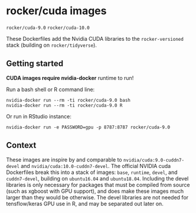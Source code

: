 # rocker/cuda images



`rocker/cuda-9.0`
`rocker/cuda-10.0`


These Dockerfiles add the Nvidia CUDA libraries to the `rocker-versioned`
stack (building on `rocker/tidyverse`). 

## Getting started

**CUDA images require nvidia-docker** runtime to run!  

Run a bash shell or R command line:

```
nvidia-docker run --rm -ti rocker/cuda-9.0 bash
nvidia-docker run --rm -ti rocker/cuda-9.0 R
```

Or run in RStudio instance:

```
nvidia-docker run -e PASSWORD=gpu -p 8787:8787 rocker/cuda-9.0
```



## Context

These images are inspire by and comparable to
`nvidia/cuda:9.0-cuddn7-devel` and  `nvidia/cuda:10.0-cuddn7-devel`.
The official NVIDIA cuda Dockerfiles break this into a stack of images:
`base`, `runtime`, `devel`, and `cuddn7-devel`, building on `ubuntu16.04` and
`ubuntu18.04`.  Including the devel libraries is only necessary for packages
that must be compiled from source (such as xgboost with GPU support), and does
make these images much larger than they would be otherwise.  The devel
libraries are not needed for tensflow/keras GPU use in R, and may be separated
out later on.




